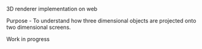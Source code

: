 3D renderer implementation on web

Purpose -  To understand how three dimensional objects are projected onto two dimensional screens.

Work in progress